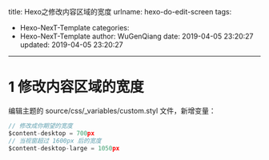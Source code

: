 title: Hexo之修改内容区域的宽度
urlname: hexo-do-edit-screen
tags:
  - Hexo-NexT-Template
categories:
  - Hexo-NexT-Template
author: WuGenQiang
date: 2019-04-05 23:20:27
updated: 2019-04-05 23:20:27
---

# 1 修改内容区域的宽度
编辑主题的 source/css/_variables/custom.styl  文件，新增变量：

```js
// 修改成你期望的宽度
$content-desktop = 700px
// 当视窗超过 1600px 后的宽度
$content-desktop-large = 1050px
```
